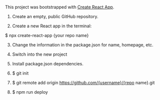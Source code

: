 This project was bootstrapped with [Create React App](https://github.com/facebook/create-react-app).

1. Create an empty, public GitHub repository.

2. Create a new React app in the terminal:

$ npx create-react-app {your repo name}

3. Change the information in the package.json for name, homepage, etc.

4. Switch into the new project

5. Install package.json dependencies.

6. $ git init

7. $ git remote add origin https://github.com/{username}/{repo name}.git

8. $ npm run deploy
